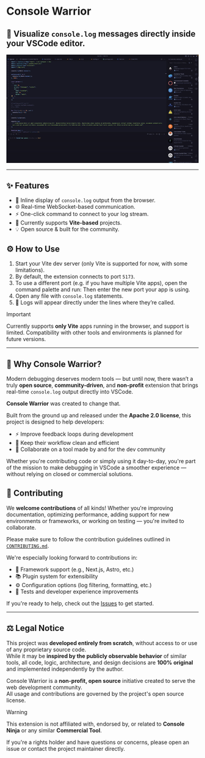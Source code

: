 # Console Warrior

## 🚀 Visualize `console.log` messages directly inside your VSCode editor.

![Presentation](https://raw.githubusercontent.com/joncodeofficial/vscode-console-warrior/main/images/presentation.gif)

---

## ✨ Features

- 🚀 Inline display of `console.log` output from the browser.
- 🌐 Real-time WebSocket-based communication.
- ⚡ One-click command to connect to your log stream.
- 🧩 Currently supports **Vite-based** projects.
- 💡 Open source & built for the community.

## ⚙️ How to Use

1. Start your Vite dev server (only Vite is supported for now, with some limitations).
2. By default, the extension connects to port `5173`.
3. To use a different port (e.g. if you have multiple Vite apps), open the command palette and run:
   Then enter the new port your app is using.
4. Open any file with `console.log` statements.
5. 🎉 Logs will appear directly under the lines where they’re called.

> [!IMPORTANT]
> Currently supports **only Vite** apps running in the browser, and support is limited. Compatibility with other tools and environments is planned for future versions.

---

## 🧠 Why Console Warrior?

Modern debugging deserves modern tools — but until now, there wasn’t a truly **open source**, **community-driven**, and **non-profit** extension that brings real-time `console.log` output directly into VSCode.

**Console Warrior** was created to change that.

Built from the ground up and released under the **Apache 2.0 license**, this project is designed to help developers:

- ⚡ Improve feedback loops during development
- 🧼 Keep their workflow clean and efficient
- 🤝 Collaborate on a tool made by and for the dev community

Whether you're contributing code or simply using it day-to-day, you're part of the mission to make debugging in VSCode a smoother experience — without relying on closed or commercial solutions.

## 🤝 Contributing

We **welcome contributions** of all kinds! Whether you're improving documentation, optimizing performance, adding support for new environments or frameworks, or working on testing — you're invited to collaborate.

Please make sure to follow the contribution guidelines outlined in [`CONTRIBUTING.md`](./CONTRIBUTING.md).

We're especially looking forward to contributions in:

- 🔧 Framework support (e.g., Next.js, Astro, etc.)
- 📚 Plugin system for extensibility
- ⚙️ Configuration options (log filtering, formatting, etc.)
- 🧪 Tests and developer experience improvements

If you're ready to help, check out the [Issues](https://github.com/joncodeofficial/vscode-console-warrior/issues) to get started.

---

## ⚖️ Legal Notice

This project was **developed entirely from scratch**, without access to or use of any proprietary source code.  
While it may be **inspired by the publicly observable behavior** of similar tools, all code, logic, architecture, and design decisions are **100% original** and implemented independently by the author.

Console Warrior is a **non-profit, open source** initiative created to serve the web development community.  
All usage and contributions are governed by the project's open source license.

> [!WARNING]
> This extension is not affiliated with, endorsed by, or related to **Console Ninja** or any similar **Commercial Tool**.

If you're a rights holder and have questions or concerns, please open an issue or contact the project maintainer directly.
